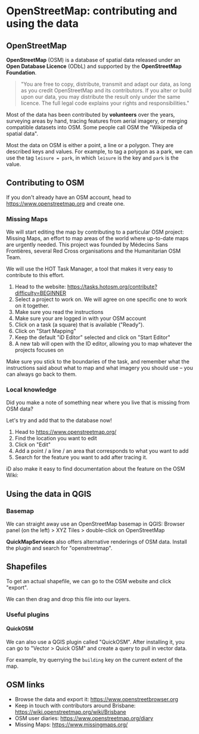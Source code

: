 # OpenStreetMap: contributing and using the data

## OpenStreetMap

**OpenStreetMap** (OSM) is a database of spatial data released under an **Open Database Licence** (ODbL) and supported by the **OpenStreetMap Foundation**.

> "You are free to copy, distribute, transmit and adapt our data, as long as you credit OpenStreetMap and its contributors. If you alter or build upon our data, you may distribute the result only under the same licence. The full legal code explains your rights and responsibilities."

Most of the data has been contributed by **volunteers** over the years, surveying areas by hand, tracing features from aerial imagery, or merging compatible datasets into OSM. Some people call OSM the "Wikipedia of spatial data".

Most the data on OSM is either a point, a line or a polygon. They are described keys and values. For example, to tag a polygon as a park, we can use the tag `leisure = park`, in which `leisure` is the key and `park` is the value.

## Contributing to OSM

If you don't already have an OSM account, head to https://www.openstreetmap.org and create one.

### Missing Maps

We will start editing the map by contributing to a particular OSM project: Missing Maps, an effort to map areas of the world where up-to-date maps are urgently needed. This project was founded by Médecins Sans Frontières, several Red Cross organisations and the Humanitarian OSM Team.

We will use the HOT Task Manager, a tool that makes it very easy to contribute to this effort.

1. Head to the website: https://tasks.hotosm.org/contribute?difficulty=BEGINNER
1. Select a project to work on. We will agree on one specific one to work on it together.
1. Make sure you read the instructions
1. Make sure your are logged in with your OSM account
1. Click on a task (a square) that is available ("Ready").
1. Click on "Start Mapping"
1. Keep the default "iD Editor" selected and click on "Start Editor"
1. A new tab will open with the ID editor, allowing you to map whatever the projects focuses on

Make sure you stick to the boundaries of the task, and remember what the instructions said about what to map and what imagery you should use – you can always go back to them.

### Local knowledge

Did you make a note of something near where you live that is missing from OSM data?

Let's try and add that to the database now!

1. Head to https://www.openstreetmap.org/
1. Find the location you want to edit
1. Click on "Edit"
1. Add a point / a line / an area that corresponds to what you want to add
1. Search for the feature you want to add after tracing it.

iD also make it easy to find documentation about the feature on the OSM Wiki: 

## Using the data in QGIS

### Basemap

We can straight away use an OpenStreetMap basemap in QGIS: Browser panel (on the left) > XYZ Tiles > double-click on OpenStreetMap

**QuickMapServices** also offers alternative renderings of OSM data. Install the plugin and search for "openstreetmap".

## Shapefiles

To get an actual shapefile, we can go to the OSM website and click "export".

We can then drag and drop this file into our layers.

### Useful plugins

#### QuickOSM

We can also use a QGIS plugin called "QuickOSM". After installing it, you can go to "Vector > Quick OSM" and create a query to pull in vector data.

For example, try querrying the `building` key on the current extent of the map.



## OSM links

* Browse the data and export it: https://www.openstreetbrowser.org
* Keep in touch with contributors around Brisbane: https://wiki.openstreetmap.org/wiki/Brisbane
* OSM user diaries: https://www.openstreetmap.org/diary
* Missing Maps: https://www.missingmaps.org/



